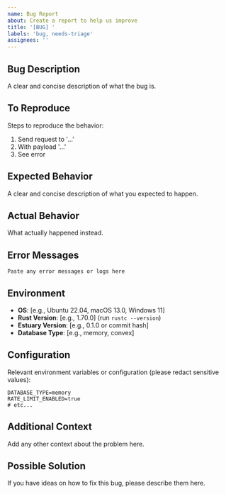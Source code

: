 ```yaml
---
name: Bug Report
about: Create a report to help us improve
title: '[BUG] '
labels: 'bug, needs-triage'
assignees: ''
---
```


## Bug Description
A clear and concise description of what the bug is.

## To Reproduce
Steps to reproduce the behavior:
1. Send request to '...'
2. With payload '...'
3. See error

## Expected Behavior
A clear and concise description of what you expected to happen.

## Actual Behavior
What actually happened instead.

## Error Messages
```
Paste any error messages or logs here
```

## Environment
- **OS**: [e.g., Ubuntu 22.04, macOS 13.0, Windows 11]
- **Rust Version**: [e.g., 1.70.0] (run `rustc --version`)
- **Estuary Version**: [e.g., 0.1.0 or commit hash]
- **Database Type**: [e.g., memory, convex]

## Configuration
Relevant environment variables or configuration (please redact sensitive values):
```env
DATABASE_TYPE=memory
RATE_LIMIT_ENABLED=true
# etc...
```

## Additional Context
Add any other context about the problem here.

## Possible Solution
If you have ideas on how to fix this bug, please describe them here.
